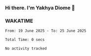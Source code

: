 ### Hi there. I'm Yakhya Diome 👋

### WAKATIME
<!--START_SECTION:waka-->

```txt
From: 19 June 2025 - To: 25 June 2025

Total Time: 0 secs

No activity tracked
```

<!--END_SECTION:waka-->
